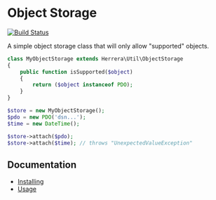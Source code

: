 Object Storage
==============

[![Build Status]](http://travis-ci.org/herrera-io/php-object-storage)

A simple object storage class that will only allow "supported" objects.

```php
class MyObjectStorage extends Herrera\Util\ObjectStorage
{
    public function isSupported($object)
    {
        return ($object instanceof PDO);
    }
}

$store = new MyObjectStorage();
$pdo = new PDO('dsn...');
$time = new DateTime();

$store->attach($pdo);
$store->attach($time); // throws "UnexpectedValueException"
```

Documentation
-------------

- [Installing][]
- [Usage][]

[Build Status]: https://secure.travis-ci.org/herrera-io/php-object-storage.png?branch=master
[Installing]: doc/00-Installing.md
[Usage]: doc/01-Usage.md
